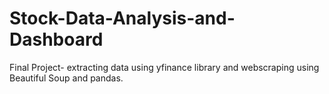 # Stock-Data-Analysis-and-Dashboard
Final Project- extracting data using yfinance library and webscraping using Beautiful Soup and pandas.

